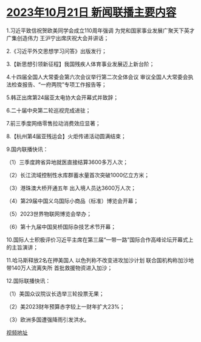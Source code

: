 # [2023年10月21日 新闻联播主要内容](https://tv.cctv.com/lm/xwlb/day/20231021.shtml)

1.习近平致信祝贺欧美同学会成立110周年强调 为党和国家事业发展广聚天下英才广集创造伟力 王沪宁出席庆祝大会并讲话；

2.《习近平外交思想学习问答》出版发行；

3.【新思想引领新征程】我国残疾人体育事业发展迈上新台阶；

4.十四届全国人大常委会第六次会议举行第二次全体会议 审议全国人大常委会执法检查报告、“一府两院”专项工作报告等；

5.韩正出席第24届亚太电协大会开幕式并致辞；

6.二十届中央第二轮巡视完成进驻；

7.前三季度网络零售拉动消费效应显著；

8.【杭州第4届亚残运会】火炬传递活动圆满结束；

9.国内联播快讯：

（1）三季度跨省异地就医直接结算3600多万人次；

（2）长江流域控制性水库群蓄水量首次突破1000亿立方米；

（3）港珠澳大桥开通五年 出入境人员达3600万人次；

（4）第29届中国义乌国际小商品（标准）博览会开幕；

（5）2023世界物联网博览会举办；

（6）第十九届中国吴桥国际杂技艺术节开幕；

10.国际人士积极评价习近平主席在第三届“一带一路”国际合作高峰论坛开幕式上的主旨演讲；

11.哈马斯释放2名在押美国人 以色列称不改变进攻加沙计划 联合国机构称加沙地带140万人流离失所 首批救援物资进入加沙；

12.国际联播快讯：

（1）美国众议院议长选举三轮投票无果；

（2）美2023财年预算赤字较上一财年扩大23%；

（3）欧洲多国遭强降雨引发洪水。

[视频地址](https://tv.cctv.com/lm/xwlb/day/20231021.shtml)


